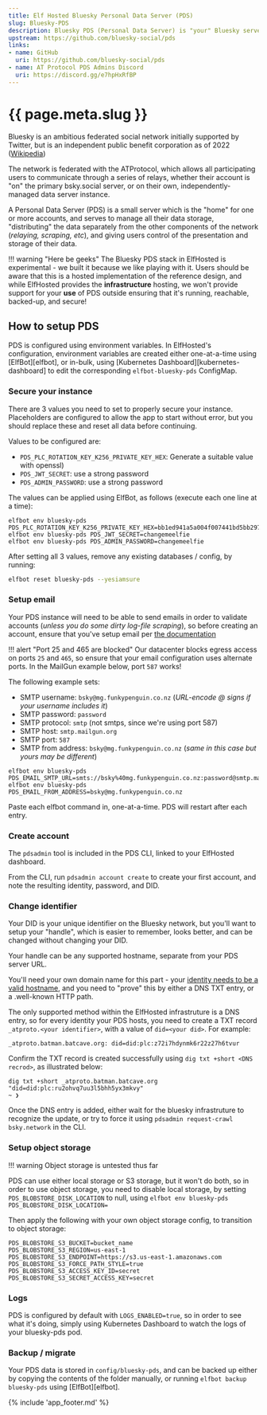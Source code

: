 ```yaml
---
title: Elf Hosted Bluesky Personal Data Server (PDS)
slug: Bluesky-PDS
description: Bluesky PDS (Personal Data Server) is "your" Bluesky server, seamlessly federating with the larger network while securely storing your content and account, fully under your control
upstream: https://github.com/bluesky-social/pds
links:
- name: GitHub
  uri: https://github.com/bluesky-social/pds
- name: AT Protocol PDS Admins Discord
  uri: https://discord.gg/e7hpHxRfBP
---
```


# {{ page.meta.slug }}

Bluesky is an ambitious federated social network initially supported by Twitter, but is an independent public benefit corporation as of 2022 ([Wikipedia](https://en.wikipedia.org/wiki/Bluesky))

The network is federated with the ATProtocol, which allows all participating users to communicate through a series of relays, whether their account is "on" the primary bsky.social server, or on their own, independently-managed data server instance.

A Personal Data Server (PDS) is a small server which is the "home" for one or more accounts, and serves to manage all their data storage, "distributing" the data separately from the other components of the network (*relaying, scraping, etc*), and giving users control of the presentation and storage of their data.

!!! warning "Here be geeks"
    The Bluesky PDS stack in ElfHosted is experimental - we built it because we like playing with it. Users should be aware that this is a hosted implementation of the reference design, and while ElfHosted provides the **infrastructure** hosting, we won't provide support for your **use** of PDS outside ensuring that it's running, reachable, backed-up, and secure!

## How to setup PDS

PDS is configured using environment variables. In ElfHosted's configuration, environment variables are created either one-at-a-time using [ElfBot][elfbot], or in-bulk, using [Kubernetes Dashboard][kubernetes-dashboard] to edit the corresponding `elfbot-bluesky-pds` ConfigMap.

### Secure your instance

There are 3 values you need to set to properly secure your instance. Placeholders are configured to allow the app to start without error, but you should replace these and reset all data before continuing.

Values to be configured are:

* `PDS_PLC_ROTATION_KEY_K256_PRIVATE_KEY_HEX`: Generate a suitable value with openssl)
* `PDS_JWT_SECRET`: use a strong password
* `PDS_ADMIN_PASSWORD`: use a strong password

The values can be applied using ElfBot, as follows (execute each one line at a time):

``` title="example secure config"
elfbot env bluesky-pds PDS_PLC_ROTATION_KEY_K256_PRIVATE_KEY_HEX=bb1ed941a5a004f007441bd5bb297002f4e533fadba48e429f8350249315cf0c
elfbot env bluesky-pds PDS_JWT_SECRET=changemeelfie
elfbot env bluesky-pds PDS_ADMIN_PASSWORD=changemeelfie
```

After setting all 3 values, remove any existing databases / config, by running:

```bash
elfbot reset bluesky-pds --yesiamsure
```

### Setup email

Your PDS instance will need to be able to send emails in order to validate accounts (*unless you do some dirty log-file scraping*), so before creating an account, ensure that you've setup email per [the documentation](https://github.com/bluesky-social/pds?tab=readme-ov-file#setting-up-smtp)

!!! alert "Port 25 and 465 are blocked"
    Our datacenter blocks egress access on ports `25` and `465`, so ensure that your email configuration uses alternate ports. In the MailGun example below, port `587` works!

The following example sets:

* SMTP username: `bsky@mg.funkypenguin.co.nz` (*URL-encode @ signs if your username includes it*)
* SMTP password: `password`
* SMTP protocol: `smtp` (not smtps, since we're using port 587)
* SMTP host: `smtp.mailgun.org`
* SMTP port: `587`
* SMTP from address: `bsky@mg.funkypenguin.co.nz` (*same in this case but yours may be different*)

``` title="example email config"
elfbot env bluesky-pds PDS_EMAIL_SMTP_URL=smts://bsky%40mg.funkypenguin.co.nz:password@smtp.mailgun.org:587
elfbot env bluesky-pds PDS_EMAIL_FROM_ADDRESS=bsky@mg.funkypenguin.co.nz
```

Paste each elfbot command in, one-at-a-time. PDS will restart after each entry.

### Create account

The `pdsadmin` tool is included in the PDS CLI, linked to your ElfHosted dashboard. 

From the CLI, run `pdsadmin account create` to create your first account, and note the resulting identity, password, and DID.

### Change identifier

Your DID is your unique identifier on the Bluesky network, but you'll want to setup your "handle", which is easier to remember, looks better, and can be changed without changing your DID. 

Your handle can be any supported hostname, separate from your PDS server URL.

You'll need your own domain name for this part - your [identity needs to be a valid hostname](https://atproto.com/specs/handle), and you need to "prove" this by either a DNS TXT entry, or a .well-known HTTP path. 

The only supported method within the ElfHosted infrastruture is a DNS entry, so for every identity your PDS hosts, you need to create a TXT record `_atproto.<your identifier>`, with a value of `did=<your did>`. For example:

```
_atproto.batman.batcave.org: did=did:plc:z72i7hdynmk6r22z27h6tvur
```

Confirm the TXT record is created successfully using `dig txt +short <DNS recrod>`, as illustrated below:

```
dig txt +short _atproto.batman.batcave.org                                  
"did=did:plc:ru2ohvq7uu3l5bhh5yx3mkvy"
~ ❯
```

Once the DNS entry is added, either wait for the bluesky infrastruture to recognize the update, or try to force it using `pdsadmin request-crawl bsky.network` in the CLI.

### Setup object storage

!!! warning
    Object storage is untested thus far

PDS can use either local storage or S3 storage, but it won't do both, so in order to use object storage, you need to disable local storage, by setting `PDS_BLOBSTORE_DISK_LOCATION` to null, using `elfbot env bluesky-pds PDS_BLOBSTORE_DISK_LOCATION=`

Then apply the following with your own object storage config, to transition to object storage:

```
PDS_BLOBSTORE_S3_BUCKET=bucket_name
PDS_BLOBSTORE_S3_REGION=us-east-1
PDS_BLOBSTORE_S3_ENDPOINT=https://s3.us-east-1.amazonaws.com
PDS_BLOBSTORE_S3_FORCE_PATH_STYLE=true
PDS_BLOBSTORE_S3_ACCESS_KEY_ID=secret
PDS_BLOBSTORE_S3_SECRET_ACCESS_KEY=secret
```

### Logs

PDS is configured by default with `LOGS_ENABLED=true`, so in order to see what it's doing, simply using Kubernetes Dashboard to watch the logs of your bluesky-pds pod.

### Backup / migrate

Your PDS data is stored in `config/bluesky-pds`, and can be backed up either by copying the contents of the folder manually, or running `elfbot backup bluesky-pds` using [ElfBot][elfbot].

{% include 'app_footer.md' %}